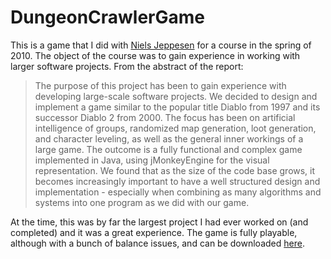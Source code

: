 # DungeonCrawlerGame

This is a game that I did with [Niels Jeppesen](https://dk.linkedin.com/in/nielsjeppesen) for a course in the spring of 2010. The object of the course was to gain experience in working with larger software projects. From the abstract of the report:

> The purpose of this project has been to gain experience with developing large-scale software projects. We decided to design and implement a game similar to the popular title Diablo from 1997 and its successor Diablo 2 from 2000. The focus has been on artificial intelligence of groups, randomized map generation, loot generation, and character leveling, as well as the general inner workings of a large game. The outcome is a fully functional and complex game implemented in Java, using jMonkeyEngine for the visual representation. We found that as the size of the code base grows, it becomes increasingly important to have a well structured design and implementation - especially when combining as many algorithms and systems into one program as we did with our game.

At the time, this was by far the largest project I had ever worked on (and completed) and it was a great experience. The game is fully playable, although with a bunch of balance issues, and can be downloaded [here](http://moennike.com/sites/default/files/portfolio/divide-r7.zip).
